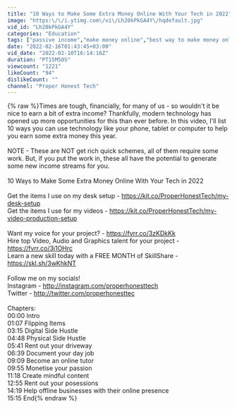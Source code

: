 ```yaml
---
title: "10 Ways to Make Some Extra Money Online With Your Tech in 2022"
image: "https:\/\/i.ytimg.com\/vi\/Lh20kPkGA4Y\/hqdefault.jpg"
vid_id: "Lh20kPkGA4Y"
categories: "Education"
tags: ["passive income","make money online","best way to make money online"]
date: "2022-02-16T01:43:45+03:00"
vid_date: "2022-02-10T16:14:16Z"
duration: "PT15M50S"
viewcount: "1221"
likeCount: "94"
dislikeCount: ""
channel: "Proper Honest Tech"
---
```

{% raw %}Times are tough, financially, for many of us - so wouldn't it be nice to earn a bit of extra income? Thankfully, modern technology has opened up more opportunities for this than ever before. In this video, I'll list 10 ways you can use technology like your phone, tablet or computer to help you earn some extra money this year. <br /><br />NOTE - These are NOT get rich quick schemes, all of them require some work. But, if you put the work in, these all have the potential to generate some new income streams for you.<br /><br />10 Ways to Make Some Extra Money Online With Your Tech in 2022<br /><br />Get the items I use on my desk setup - <a rel="nofollow" target="blank" href="https://kit.co/ProperHonestTech/my-desk-setup">https://kit.co/ProperHonestTech/my-desk-setup</a><br />Get the items I use for my videos - <a rel="nofollow" target="blank" href="https://kit.co/ProperHonestTech/my-video-production-setup">https://kit.co/ProperHonestTech/my-video-production-setup</a><br /><br />Want my voice for your project? - <a rel="nofollow" target="blank" href="https://fvrr.co/3zKDkKk">https://fvrr.co/3zKDkKk</a><br />Hire top Video, Audio and Graphics talent for your project - <a rel="nofollow" target="blank" href="https://fvrr.co/3j1OHrc">https://fvrr.co/3j1OHrc</a><br />Learn a new skill today with a FREE MONTH of SkillShare - <a rel="nofollow" target="blank" href="https://skl.sh/3wKhkNT">https://skl.sh/3wKhkNT</a><br /><br />Follow me on my socials! <br />Instagram - <a rel="nofollow" target="blank" href="http://instagram.com/properhonesttech">http://instagram.com/properhonesttech</a><br />Twitter - <a rel="nofollow" target="blank" href="http://twitter.com/properhonesttec">http://twitter.com/properhonesttec</a><br /><br />Chapters: <br />00:00 Intro<br />01:07 Flipping Items<br />03:15 Digital Side Hustle<br />04:48 Physical Side Hustle<br />05:41 Rent out your driveway<br />06:39 Document your day job<br />09:09 Become an online tutor<br />09:55 Monetise your passion<br />11:18 Create mindful content<br />12:55 Rent out your posessions<br />14:19 Help offline businesses with their online presence<br />15:15 End{% endraw %}
